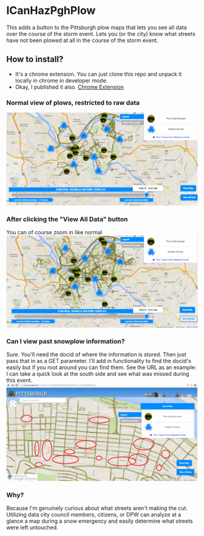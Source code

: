 # ICanHazPghPlow
This adds a button to the Pittsburgh plow maps that lets you see all data over the course of the storm event. Lets you (or the city) know what streets have not been plowed at all in the course of the storm event.

## How to install? 
* It's a chrome extension. You can just clone this repo and unpack it locally in chrome in developer mode.
* Okay, I published it also. [Chrome Extension](https://chrome.google.com/webstore/detail/icanhazpghplow/hecnkipdakpeciljiompkdmjjaccfcnp?hl=en-US&gl=US)

### Normal view of plows, restricted to raw data
![Alt text](/screenshots/normalview.png?raw=true "Normal Plow View")

### After clicking the "View All Data" button
You can of course zoom in like normal
![Alt text](/screenshots/allview.png?raw=true "After Clicking Button")

### Can I view past snowplow information?
Sure. You'll need the docid of where the information is stored. Then just pass that in as a GET parameter. I'll add in functionality to find the docid's easily but if you root around you can find them. See the URL as an example: I can take a quick look at the south side and see what was missed during this event.
![Alt text](/screenshots/mydoc.png?raw=true "Viewing Past Storm Event (missing salted roads circled)")

### Why?
Because I'm genuinely curious about what streets aren't making the cut. Utilizing data city council members, citizens, or DPW can analyze at a glance a map during a snow emergency and easily determine what streets were left untouched.
